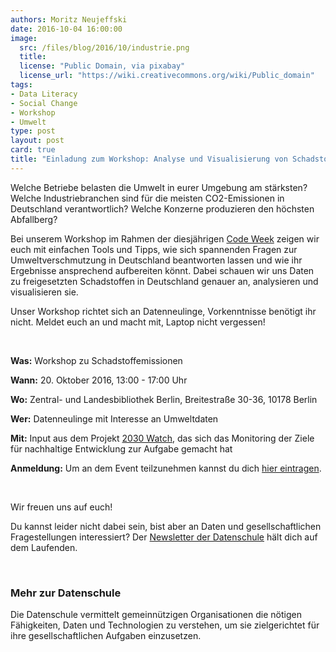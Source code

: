 ```yaml
---
authors: Moritz Neujeffski
date: 2016-10-04 16:00:00
image:
  src: /files/blog/2016/10/industrie.png
  title: 
  license: "Public Domain, via pixabay"
  license_url: "https://wiki.creativecommons.org/wiki/Public_domain"
tags:
- Data Literacy
- Social Change
- Workshop
- Umwelt
type: post
layout: post
card: true
title: "Einladung zum Workshop: Analyse und Visualisierung von Schadstoffemissionen" 
---
```


Welche Betriebe belasten die Umwelt in eurer Umgebung am stärksten? Welche Industriebranchen sind für die meisten CO2-Emissionen in Deutschland verantwortlich? Welche Konzerne produzieren den höchsten Abfallberg?

Bei unserem Workshop im Rahmen der diesjährigen <a href='http://www.codeweek.de/'>Code Week</a> zeigen wir euch mit einfachen Tools und Tipps, wie sich spannenden Fragen zur Umweltverschmutzung in Deutschland beantworten lassen und wie ihr Ergebnisse ansprechend aufbereiten könnt. 
Dabei schauen wir uns Daten zu freigesetzten Schadstoffen in Deutschland genauer an, analysieren und visualisieren sie. 

Unser Workshop richtet sich an Datenneulinge, Vorkenntnisse benötigt ihr nicht.
Meldet euch an und macht mit, Laptop nicht vergessen!

<br/>

**Was:** Workshop zu Schadstoffemissionen

**Wann:** 20. Oktober 2016, 13:00 - 17:00 Uhr

**Wo:** Zentral- und Landesbibliothek Berlin, Breitestraße 30-36, 10178 Berlin

**Wer:** Datenneulinge mit Interesse an Umweltdaten

**Mit:** Input aus dem Projekt  <a href='https://2030-watch.de/'>2030 Watch</a>, das sich das Monitoring der Ziele für nachhaltige Entwicklung zur Aufgabe gemacht hat 

**Anmeldung:** Um an dem Event teilzunehmen kannst du dich <a href="https://goo.gl/forms/37d3xa18UFFmcFjB3">hier eintragen</a>.

<br/>

Wir freuen uns auf euch!

Du kannst leider nicht dabei sein, bist aber an Daten und gesellschaftlichen Fragestellungen interessiert? Der <a href='http://okfn.us5.list-manage.com/subscribe?u=929f1e07936386d34833e20d1&id=57affeefd3'>Newsletter der Datenschule</a> hält dich auf dem Laufenden.

<br/>

### Mehr zur Datenschule
Die Datenschule vermittelt gemeinnützigen Organisationen die nötigen Fähigkeiten, Daten und Technologien zu verstehen, um sie zielgerichtet für ihre gesellschaftlichen Aufgaben einzusetzen.